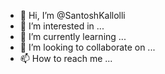 - 👋 Hi, I’m @SantoshKallolli
- 👀 I’m interested in ...
- 🌱 I’m currently learning ...
- 💞️ I’m looking to collaborate on ...
- 📫 How to reach me ...

<!---
SantoshKallolli/SantoshKallolli is a ✨ special ✨ repository because its `README.md` (this file) appears on your GitHub profile.
You can click the Preview link to take a look at your changes.
--->
